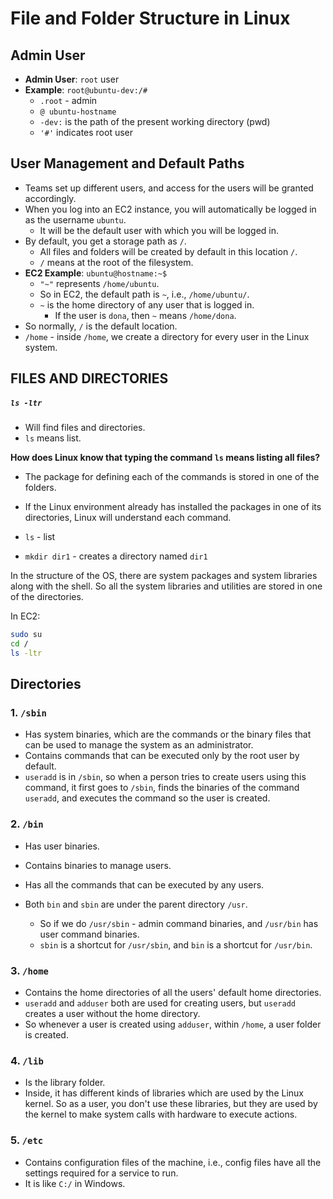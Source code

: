 # File and Folder Structure in Linux

## Admin User 

- **Admin User**: `root` user
- **Example**: `root@ubuntu-dev:/#`
  - `.root` - admin
  - `@ ubuntu-hostname`
  - `-dev:` is the path of the present working directory (pwd)
  - `'#'` indicates root user

## User Management and Default Paths

- Teams set up different users, and access for the users will be granted accordingly.
- When you log into an EC2 instance, you will automatically be logged in as the username `ubuntu`.
  - It will be the default user with which you will be logged in.
- By default, you get a storage path as `/`.
  - All files and folders will be created by default in this location `/`.
  - `/` means at the root of the filesystem.
- **EC2 Example**: `ubuntu@hostname:~$`
  - `"~"` represents `/home/ubuntu`.
  - So in EC2, the default path is `~`, i.e., `/home/ubuntu/`.
  - `~` is the home directory of any user that is logged in.
    - If the user is `dona`, then `~` means `/home/dona`.
- So normally, `/` is the default location.
- `/home` - inside `/home`, we create a directory for every user in the Linux system.


## FILES AND DIRECTORIES

##### `ls -ltr`

- Will find files and directories.
- `ls` means list.

**How does Linux know that typing the command `ls` means listing all files?**

- The package for defining each of the commands is stored in one of the folders.
- If the Linux environment already has installed the packages in one of its directories, Linux will understand each command.

- `ls` - list
- `mkdir dir1` - creates a directory named `dir1`

In the structure of the OS, there are system packages and system libraries along with the shell. So all the system libraries and utilities are stored in one of the directories.

In EC2:

```bash
sudo su
cd /
ls -ltr
```


## Directories

### 1. `/sbin`

- Has system binaries, which are the commands or the binary files that can be used to manage the system as an administrator.
- Contains commands that can be executed only by the root user by default.
- `useradd` is in `/sbin`, so when a person tries to create users using this command, it first goes to `/sbin`, finds the binaries of the command `useradd`, and executes the command so the user is created.

### 2. `/bin`

- Has user binaries.
- Contains binaries to manage users.
- Has all the commands that can be executed by any users.

- Both `bin` and `sbin` are under the parent directory `/usr`.
  - So if we do `/usr/sbin` - admin command binaries, and `/usr/bin` has user command binaries.
  - `sbin` is a shortcut for `/usr/sbin`, and `bin` is a shortcut for `/usr/bin`.

### 3. `/home`

- Contains the home directories of all the users' default home directories.
- `useradd` and `adduser` both are used for creating users, but `useradd` creates a user without the home directory.
- So whenever a user is created using `adduser`, within `/home`, a user folder is created.

### 4. `/lib`

- Is the library folder.
- Inside, it has different kinds of libraries which are used by the Linux kernel. So as a user, you don't use these libraries, but they are used by the kernel to make system calls with hardware to execute actions.

### 5. `/etc`

- Contains configuration files of the machine, i.e., config files have all the settings required for a service to run.
- It is like `C:/` in Windows.

